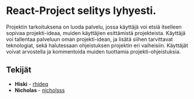 # React-Project selitys lyhyesti.
Projektin tarkoituksena on luoda palvelu, jossa käyttäjä voi etsiä itselleen sopivaa projekti-ideaa, muiden käyttäjien esittämistä projekteista. Käyttäjä voi tallentaa palveluun oman projekti-idean, ja lisätä siihen tarvittavat teknologiat, sekä halutessaan ohjeistuksen projektin eri vaiheisiin. Käyttäjät voivat arvostella ja kommentoida muiden tuottamia projekti-ohjeistuksia.

## Tekijät
* **Hiski** - [rhideq](https://github.com/rhideq)
* **Nicholas** - [nicholsss](https://github.com/nicholsss)


